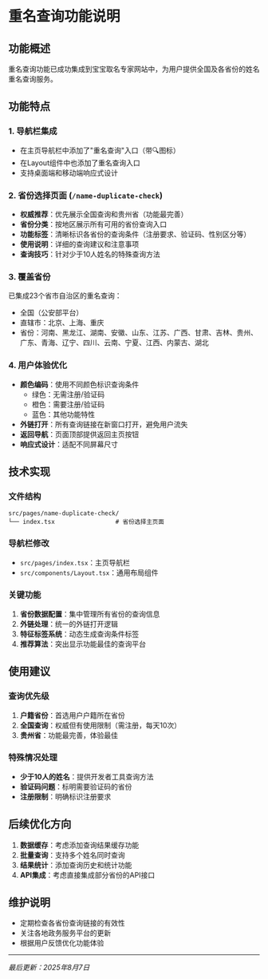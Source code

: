 # 重名查询功能说明

## 功能概述

重名查询功能已成功集成到宝宝取名专家网站中，为用户提供全国及各省份的姓名重名查询服务。

## 功能特点

### 1. 导航栏集成
- 在主页导航栏中添加了"重名查询"入口（带🔍图标）
- 在Layout组件中也添加了重名查询入口
- 支持桌面端和移动端响应式设计

### 2. 省份选择页面 (`/name-duplicate-check`)
- **权威推荐**：优先展示全国查询和贵州省（功能最完善）
- **省份分类**：按地区展示所有可用的省份查询入口
- **功能标签**：清晰标识各省份的查询条件（注册要求、验证码、性别区分等）
- **使用说明**：详细的查询建议和注意事项
- **查询技巧**：针对少于10人姓名的特殊查询方法

### 3. 覆盖省份
已集成23个省市自治区的重名查询：
- 全国（公安部平台）
- 直辖市：北京、上海、重庆
- 省份：河南、黑龙江、湖南、安徽、山东、江苏、广西、甘肃、吉林、贵州、广东、青海、辽宁、四川、云南、宁夏、江西、内蒙古、湖北

### 4. 用户体验优化
- **颜色编码**：使用不同颜色标识查询条件
  - 绿色：无需注册/验证码
  - 橙色：需要注册/验证码
  - 蓝色：其他功能特性
- **外链打开**：所有查询链接在新窗口打开，避免用户流失
- **返回导航**：页面顶部提供返回主页按钮
- **响应式设计**：适配不同屏幕尺寸

## 技术实现

### 文件结构
```
src/pages/name-duplicate-check/
└── index.tsx                 # 省份选择主页面
```

### 导航栏修改
- `src/pages/index.tsx`：主页导航栏
- `src/components/Layout.tsx`：通用布局组件

### 关键功能
1. **省份数据配置**：集中管理所有省份的查询信息
2. **外链处理**：统一的外链打开逻辑
3. **特征标签系统**：动态生成查询条件标签
4. **推荐算法**：突出显示功能最佳的查询平台

## 使用建议

### 查询优先级
1. **户籍省份**：首选用户户籍所在省份
2. **全国查询**：权威但有使用限制（需注册，每天10次）
3. **贵州省**：功能最完善，体验最佳

### 特殊情况处理
- **少于10人的姓名**：提供开发者工具查询方法
- **验证码问题**：标明需要验证码的省份
- **注册限制**：明确标识注册要求

## 后续优化方向

1. **数据缓存**：考虑添加查询结果缓存功能
2. **批量查询**：支持多个姓名同时查询
3. **结果统计**：添加查询历史和统计功能
4. **API集成**：考虑直接集成部分省份的API接口

## 维护说明

- 定期检查各省份查询链接的有效性
- 关注各地政务服务平台的更新
- 根据用户反馈优化功能体验

---

*最后更新：2025年8月7日*
